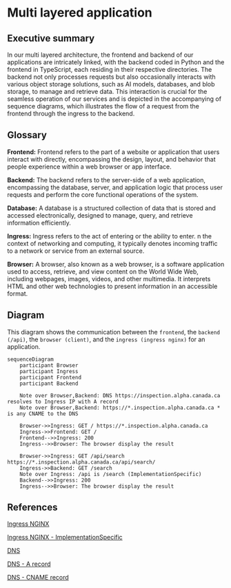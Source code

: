 # Multi layered application

## Executive summary

In our multi layered architecture, the frontend and backend of our applications
are intricately linked, with the backend coded in Python and the frontend in
TypeScript, each residing in their respective directories. The backend not only
processes requests but also occasionally interacts with various object storage
solutions, such as AI models, databases, and blob storage, to manage and
retrieve data. This interaction is crucial for the seamless operation of our
services and is depicted in the accompanying of sequence diagrams, which
illustrates the flow of a request from the frontend through the ingress to the
backend.

## Glossary

**Frontend:** Frontend refers to the part of a website or application that users
interact with directly, encompassing the design, layout, and behavior that
people experience within a web browser or app interface.

**Backend:** The backend refers to the server-side of a web application,
encompassing the database, server, and application logic that process user
requests and perform the core functional operations of the system.

**Database:** A database is a structured collection of data that is stored and
accessed electronically, designed to manage, query, and retrieve information
efficiently.

**Ingress:** Ingress refers to the act of entering or the ability to enter. n
the context of networking and computing, it typically denotes incoming traffic
to a network or service from an external source.

**Browser:** A browser, also known as a web browser, is a software application
used to access, retrieve, and view content on the World Wide Web, including
webpages,  images, videos, and other multimedia. It interprets HTML and other
web technologies to present information in an accessible format.

## Diagram

This diagram shows the communication between the `frontend`, the
`backend (/api)`, the `browser (client)`, and the `ingress (ingress nginx)`
for an application.

```mermaid
sequenceDiagram
    participant Browser
    participant Ingress
    participant Frontend
    participant Backend

    Note over Browser,Backend: DNS https://inspection.alpha.canada.ca resolves to Ingress IP with A record
    Note over Browser,Backend: https://*.inspection.alpha.canada.ca * is any CNAME to the DNS

    Browser->>Ingress: GET / https://*.inspection.alpha.canada.ca
    Ingress->>Frontend: GET /
    Frontend-->>Ingress: 200
    Ingress-->>Browser: The browser display the result

    Browser->>Ingress: GET /api/search https://*.inspection.alpha.canada.ca/api/search/
    Ingress->>Backend: GET /search
    Note over Ingress: /api is /search (ImplementationSpecific)
    Backend-->>Ingress: 200
    Ingress-->>Browser: The browser display the result
```

## References

[Ingress NGINX](https://docs.nginx.com/nginx-ingress-controller/)

[Ingress NGINX - ImplementationSpecific](
https://docs.nginx.com/nginx-ingress-controller/configuration/ingress-resources/basic-configuration/)

[DNS](https://www.fortinet.com/resources/cyberglossary/what-is-dns)

[DNS - A record](
https://support.google.com/a/answer/2576578?hl=en#zippy=%2Chow-a-records-work%2Cconfigure-a-records-now)

[DNS - CNAME record](
https://support.google.com/a/answer/112037?hl=en#zippy=%2Cset-up-cname-records-now)
